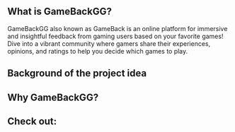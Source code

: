 ## What is GameBackGG?
GameBackGG also known as GameBack is an online platform for immersive and insightful feedback from gaming users based on your favorite games! Dive into a vibrant community where gamers share their experiences, opinions, and ratings to help you decide which games to play.



## Background of the project idea

## Why GameBackGG?

## Check out: 
